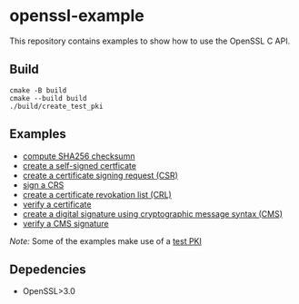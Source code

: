 # openssl-example

This repository contains examples to show how to use the OpenSSL C API.

## Build

```
cmake -B build
cmake --build build
./build/create_test_pki
```

## Examples

- [compute SHA256 checksumn](doc/sha256.md)
- [create a self-signed certficate](doc/self_signed.md)
- [create a certificate signing request (CSR)](doc/create_csr.md)
- [sign a CRS](doc/sign_csr.md)
- [create a certificate revokation list (CRL)](doc/create_crl.md)
- [verify a certificate](doc/verify_cert.md)
- [create a digital signature using cryptographic message syntax (CMS)](doc/cms_sign.md)
- [verify a CMS signature](doc/cms_verify.md)

_Note:_ Some of the examples make use of a [test PKI](doc/test_pki.md)

## Depedencies

- OpenSSL>3.0

